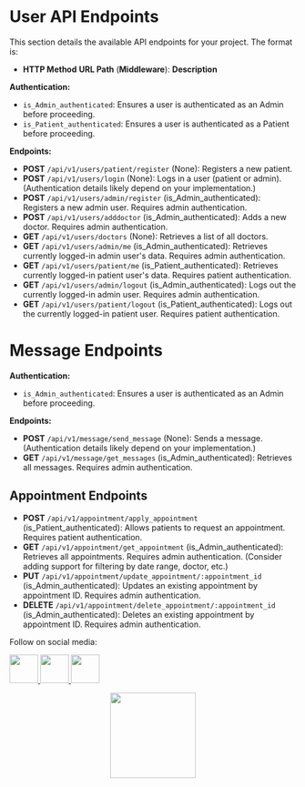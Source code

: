 # User API Endpoints

This section details the available API endpoints for your project. The format is:

- **HTTP Method** **URL Path** (**Middleware**): **Description**

**Authentication:**

- `is_Admin_authenticated`: Ensures a user is authenticated as an Admin before proceeding.
- `is_Patient_authenticated`: Ensures a user is authenticated as a Patient before proceeding.

**Endpoints:**

- **POST** `/api/v1/users/patient/register` (None): Registers a new patient.
- **POST** `/api/v1/users/login` (None): Logs in a user (patient or admin). (Authentication details likely depend on your implementation.)
- **POST** `/api/v1/users/admin/register` (is_Admin_authenticated): Registers a new admin user. Requires admin authentication.
- **POST** `/api/v1/users/adddoctor` (is_Admin_authenticated): Adds a new doctor. Requires admin authentication.
- **GET** `/api/v1/users/doctors` (None): Retrieves a list of all doctors.
- **GET** `/api/v1/users/admin/me` (is_Admin_authenticated): Retrieves currently logged-in admin user's data. Requires admin authentication.
- **GET** `/api/v1/users/patient/me` (is_Patient_authenticated): Retrieves currently logged-in patient user's data. Requires patient authentication.
- **GET** `/api/v1/users/admin/logout` (is_Admin_authenticated): Logs out the currently logged-in admin user. Requires admin authentication.
- **GET** `/api/v1/users/patient/logout` (is_Patient_authenticated): Logs out the currently logged-in patient user. Requires patient authentication.

# Message Endpoints

**Authentication:**

- `is_Admin_authenticated`: Ensures a user is authenticated as an Admin before proceeding.

**Endpoints:**

- **POST** `/api/v1/message/send_message` (None): Sends a message. (Authentication details likely depend on your implementation.)
- **GET** `/api/v1/message/get_messages` (is_Admin_authenticated): Retrieves all messages. Requires admin authentication.

## Appointment Endpoints

- **POST** `/api/v1/appointment/apply_appointment` (is_Patient_authenticated): Allows patients to request an appointment. Requires patient authentication.
- **GET** `/api/v1/appointment/get_appointment` (is_Admin_authenticated): Retrieves all appointments. Requires admin authentication. (Consider adding support for filtering by date range, doctor, etc.)
- **PUT** `/api/v1/appointment/update_appointment/:appointment_id` (is_Admin_authenticated): Updates an existing appointment by appointment ID. Requires admin authentication.
- **DELETE** `/api/v1/appointment/delete_appointment/:appointment_id` (is_Admin_authenticated): Deletes an existing appointment by appointment ID. Requires admin authentication.

Follow on social media:

[<img src="https://user-images.githubusercontent.com/74038190/235294011-b8074c31-9097-4a65-a594-4151b58743a8.gif" width="50">
](https://x.com/M1thuChowdhury)
[<img src="https://user-images.githubusercontent.com/74038190/235294012-0a55e343-37ad-4b0f-924f-c8431d9d2483.gif" width="50">
](https://www.linkedin.com/in/iftekharalammithu/)
[<img src="https://user-images.githubusercontent.com/74038190/235294013-a33e5c43-a01c-43f6-b44d-a406d8b4ab75.gif" width="50">
](https://www.instagram.com/iftekharalammithu/)

<div style="text-align: center;">
  <a href="https://www.buymeacoffee.com/iftekharalammithu">
    <img src="https://media.giphy.com/media/o7RZbs4KAA6tvM4H6j/giphy.gif" style=" display: block; margin: auto;" width="150">
  </a>
</div>
